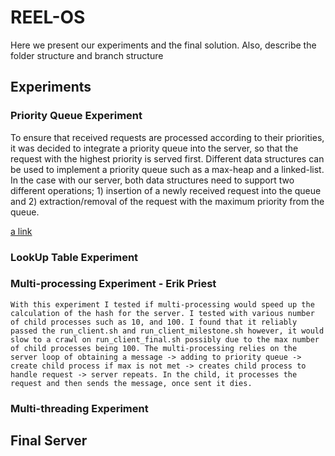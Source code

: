# REEL-OS

 Here we present our experiments and the final solution. 
 Also, describe the folder structure and branch structure


## Experiments
 
### Priority Queue Experiment

To ensure that received requests are processed according to their priorities, it was decided to integrate a priority queue into the server, so that the request with the highest priority is served first. Different data structures can be used to implement a priority queue such as a max-heap and a linked-list. In the case with our server, both data structures need to support two different operations; 1) insertion of a newly received request into the queue and 2) extraction/removal of the request with the maximum priority from the queue.

[a link](https://github.com/SirEsquireGoatTheThird/os-challenge-REEL-OS/blob/Priority-Queue-Test-Branch/experiment_plot.png)


### LookUp Table Experiment

### Multi-processing Experiment - Erik Priest
	With this experiment I tested if multi-processing would speed up the calculation of the hash for the server. I tested with various number of child processes such as 10, and 100. I found that it reliably passed the run_client.sh and run_client_milestone.sh however, it would slow to a crawl on run_client_final.sh possibly due to the max number of child processes being 100. The multi-processing relies on the server loop of obtaining a message -> adding to priority queue -> create child process if max is not met -> creates child process to handle request -> server repeats. In the child, it processes the request and then sends the message, once sent it dies. 
 

### Multi-threading Experiment

 
## Final Server 
